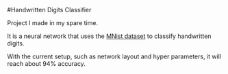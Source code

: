 #Handwritten Digits Classifier

Project I made in my spare time. 

It is a neural network that uses the [MNist dataset](http://yann.lecun.com/exdb/mnist/) to classify handwritten digits.

With the current setup, such as network layout and hyper parameters, it will reach about 94% accuracy.
